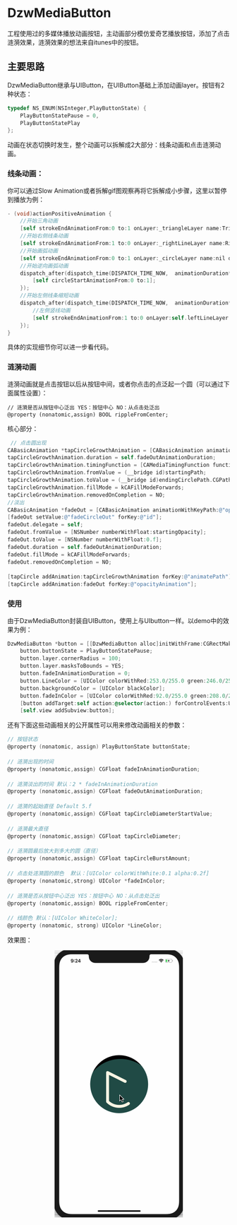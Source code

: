 # DzwMediaButton
工程使用过的多媒体播放动画按钮，主动画部分模仿爱奇艺播放按钮，添加了点击涟漪效果，涟漪效果的想法来自itunes中的按钮。

## 主要思路

DzwMediaButton继承与UIButton，在UIButton基础上添加动画layer。按钮有2种状态：

```objective-c
typedef NS_ENUM(NSInteger,PlayButtonState) {
    PlayButtonStatePause = 0,
    PlayButtonStatePlay
};
```



动画在状态切换时发生，整个动画可以拆解成2大部分：线条动画和点击涟漪动画。

### 线条动画：

你可以通过Slow Animation或者拆解gif图观察再将它拆解成小步骤，这里以暂停到播放为例：

```objective-c
- (void)actionPositiveAnimation {
    //开始三角动画
    [self strokeEndAnimationFrom:0 to:1 onLayer:_triangleLayer name:TriangleAnimation duration:animationDuration delegate:self];
    //开始右侧线条动画
    [self strokeEndAnimationFrom:1 to:0 onLayer:_rightLineLayer name:RightLineAnimation duration:animationDuration/4 delegate:self];
    //开始画弧动画
    [self strokeEndAnimationFrom:0 to:1 onLayer:_circleLayer name:nil duration:animationDuration/4 delegate:nil];
    //开始逆向画弧动画
    dispatch_after(dispatch_time(DISPATCH_TIME_NOW,  animationDuration*0.25 * NSEC_PER_SEC), dispatch_get_main_queue(), ^(void){
        [self circleStartAnimationFrom:0 to:1];
    });
    //开始左侧线条缩短动画
    dispatch_after(dispatch_time(DISPATCH_TIME_NOW,  animationDuration*0.5 * NSEC_PER_SEC), dispatch_get_main_queue(), ^(void){
        //左侧竖线动画
        [self strokeEndAnimationFrom:1 to:0 onLayer:self.leftLineLayer name:nil duration:animationDuration/2 delegate:nil];
    });
}
```

具体的实现细节你可以进一步看代码。



### 涟漪动画

涟漪动画就是点击按钮以后从按钮中间，或者你点击的点泛起一个圆（可以通过下面属性设置）：

```
// 涟漪是否从按钮中心泛出 YES：按钮中心 NO：从点击处泛出
@property (nonatomic,assign) BOOL rippleFromCenter;
```

核心部分：

```objective-c
 // 点击圆出现
CABasicAnimation *tapCircleGrowthAnimation = [CABasicAnimation animationWithKeyPath:@"path"];
tapCircleGrowthAnimation.duration = self.fadeOutAnimationDuration;
tapCircleGrowthAnimation.timingFunction = [CAMediaTimingFunction functionWithName:kCAMediaTimingFunctionEaseOut];
tapCircleGrowthAnimation.fromValue = (__bridge id)startingPath;
tapCircleGrowthAnimation.toValue = (__bridge id)endingCirclePath.CGPath;
tapCircleGrowthAnimation.fillMode = kCAFillModeForwards;
tapCircleGrowthAnimation.removedOnCompletion = NO;
//淡出
CABasicAnimation *fadeOut = [CABasicAnimation animationWithKeyPath:@"opacity"];
[fadeOut setValue:@"fadeCircleOut" forKey:@"id"];
fadeOut.delegate = self;
fadeOut.fromValue = [NSNumber numberWithFloat:startingOpacity];
fadeOut.toValue = [NSNumber numberWithFloat:0.f];
fadeOut.duration = self.fadeOutAnimationDuration;
fadeOut.fillMode = kCAFillModeForwards;
fadeOut.removedOnCompletion = NO;
        
[tapCircle addAnimation:tapCircleGrowthAnimation forKey:@"animatePath"];
[tapCircle addAnimation:fadeOut forKey:@"opacityAnimation"];
```



### 使用

由于DzwMediaButton封装自UIButton，使用上与UIbutton一样。以demo中的效果为例：

```objective-c
DzwMediaButton *button = [[DzwMediaButton alloc]initWithFrame:CGRectMake(self.view.center.x-100, self.view.center.y-100, 200, 200)];
    button.buttonState = PlayButtonStatePause;
    button.layer.cornerRadius = 100;
    button.layer.masksToBounds = YES;
    button.fadeInAnimationDuration = 0;
    button.LineColor = [UIColor colorWithRed:253.0/255.0 green:246.0/255.0 blue:229.0/255.0 alpha:255.0/255.0];
    button.backgroundColor = [UIColor blackColor];
    button.fadeInColor = [UIColor colorWithRed:92.0/255.0 green:208.0/255.0 blue:194.0/255.0 alpha:255.0/255.0];
    [button addTarget:self action:@selector(action:) forControlEvents:UIControlEventTouchUpInside];
    [self.view addSubview:button];
```



还有下面这些动画相关的公开属性可以用来修改动画相关的参数：

```objective-c
// 按钮状态
@property (nonatomic, assign) PlayButtonState buttonState;

// 涟漪出现的时间
@property (nonatomic,assign) CGFloat fadeInAnimationDuration;

// 涟漪淡出的时间 默认：2 * fadeInAnimationDuration
@property (nonatomic,assign) CGFloat fadeOutAnimationDuration;

// 涟漪的起始直径 Default 5.f
@property (nonatomic,assign) CGFloat tapCircleDiameterStartValue;

// 涟漪最大直径
@property (nonatomic,assign) CGFloat tapCircleDiameter;

// 涟漪圆最后放大到多大的圆（直径）
@property (nonatomic,assign) CGFloat tapCircleBurstAmount;

// 点击处涟漪圆的颜色  默认：[UIColor colorWithWhite:0.1 alpha:0.2f]
@property (nonatomic,strong) UIColor *fadeInColor;

// 涟漪是否从按钮中心泛出 YES：按钮中心 NO：从点击处泛出
@property (nonatomic,assign) BOOL rippleFromCenter;

// 线颜色 默认：[UIColor WhiteColor];
@property (nonatomic, strong) UIColor *LineColor;

```





效果图：



<div align=center><img src="https://github.com/Dtheme/DzwMediaButton/blob/master/gif/button.gif"/></div>